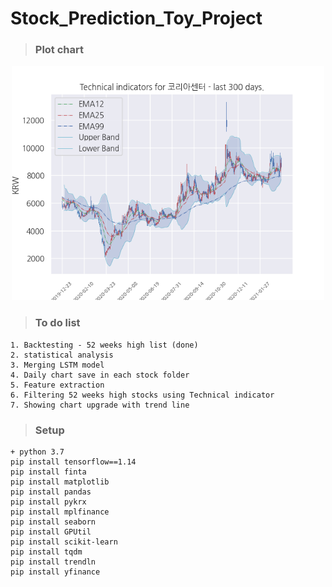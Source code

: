 # Stock_Prediction_Toy_Project
>### Plot chart
<p align="center">
  <img src="results/코리아센터.png" width="500"/>
</p>

>### To do list
```
1. Backtesting - 52 weeks high list (done)
2. statistical analysis
3. Merging LSTM model
4. Daily chart save in each stock folder
5. Feature extraction
6. Filtering 52 weeks high stocks using Technical indicator
7. Showing chart upgrade with trend line
```

>### Setup
```
+ python 3.7
pip install tensorflow==1.14
pip install finta 
pip install matplotlib
pip install pandas 
pip install pykrx 
pip install mplfinance
pip install seaborn 
pip install GPUtil 
pip install scikit-learn 
pip install tqdm
pip install trendln
pip install yfinance
```
